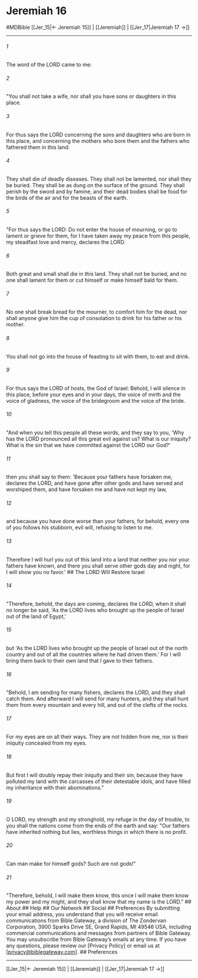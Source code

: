 # Jeremiah 16
#MDBible
[[Jer_15|← Jeremiah 15]] | [[Jeremiah]] | [[Jer_17|Jeremiah 17 →]]

***






###### 1 


The word of the LORD came to me: 





###### 2 


"You shall not take a wife, nor shall you have sons or daughters in this place. 





###### 3 


For thus says the LORD concerning the sons and daughters who are born in this place, and concerning the mothers who bore them and the fathers who fathered them in this land: 





###### 4 


They shall die of deadly diseases. They shall not be lamented, nor shall they be buried. They shall be as dung on the surface of the ground. They shall perish by the sword and by famine, and their dead bodies shall be food for the birds of the air and for the beasts of the earth. 





###### 5 


"For thus says the LORD: Do not enter the house of mourning, or go to lament or grieve for them, for I have taken away my peace from this people, my steadfast love and mercy, declares the LORD. 





###### 6 


Both great and small shall die in this land. They shall not be buried, and no one shall lament for them or cut himself or make himself bald for them. 





###### 7 


No one shall break bread for the mourner, to comfort him for the dead, nor shall anyone give him the cup of consolation to drink for his father or his mother. 





###### 8 


You shall not go into the house of feasting to sit with them, to eat and drink. 





###### 9 


For thus says the LORD of hosts, the God of Israel: Behold, I will silence in this place, before your eyes and in your days, the voice of mirth and the voice of gladness, the voice of the bridegroom and the voice of the bride. 





###### 10 


"And when you tell this people all these words, and they say to you, 'Why has the LORD pronounced all this great evil against us? What is our iniquity? What is the sin that we have committed against the LORD our God?' 





###### 11 


then you shall say to them: 'Because your fathers have forsaken me, declares the LORD, and have gone after other gods and have served and worshiped them, and have forsaken me and have not kept my law, 





###### 12 


and because you have done worse than your fathers, for behold, every one of you follows his stubborn, evil will, refusing to listen to me. 





###### 13 


Therefore I will hurl you out of this land into a land that neither you nor your fathers have known, and there you shall serve other gods day and night, for I will show you no favor.' ## The LORD Will Restore Israel 





###### 14 


"Therefore, behold, the days are coming, declares the LORD, when it shall no longer be said, 'As the LORD lives who brought up the people of Israel out of the land of Egypt,' 





###### 15 


but 'As the LORD lives who brought up the people of Israel out of the north country and out of all the countries where he had driven them.' For I will bring them back to their own land that I gave to their fathers. 





###### 16 


"Behold, I am sending for many fishers, declares the LORD, and they shall catch them. And afterward I will send for many hunters, and they shall hunt them from every mountain and every hill, and out of the clefts of the rocks. 





###### 17 


For my eyes are on all their ways. They are not hidden from me, nor is their iniquity concealed from my eyes. 





###### 18 


But first I will doubly repay their iniquity and their sin, because they have polluted my land with the carcasses of their detestable idols, and have filled my inheritance with their abominations." 





###### 19 


O LORD, my strength and my stronghold, my refuge in the day of trouble, to you shall the nations come from the ends of the earth and say: "Our fathers have inherited nothing but lies, worthless things in which there is no profit. 





###### 20 


Can man make for himself gods? Such are not gods!" 





###### 21 


"Therefore, behold, I will make them know, this once I will make them know my power and my might, and they shall know that my name is the LORD." ## About ## Help ## Our Network ## Social ## Preferences By submitting your email address, you understand that you will receive email communications from Bible Gateway, a division of The Zondervan Corporation, 3900 Sparks Drive SE, Grand Rapids, MI 49546 USA, including commercial communications and messages from partners of Bible Gateway. You may unsubscribe from Bible Gateway&rsquo;s emails at any time. If you have any questions, please review our [Privacy Policy] or email us at [privacy@biblegateway.com]. ## Preferences

***

[[Jer_15|← Jeremiah 15]] | [[Jeremiah]] | [[Jer_17|Jeremiah 17 →]]
